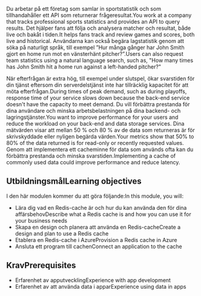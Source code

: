 <span data-ttu-id="e30e9-101">Du arbetar på ett företag som samlar in sportstatistik och som tillhandahåller ett API som returnerar frågeresultat.</span><span class="sxs-lookup"><span data-stu-id="e30e9-101">You work at a company that tracks professional sports statistics and provides an API to query results.</span></span> <span data-ttu-id="e30e9-102">Det hjälper fans att följa och analysera matcher och resultat, både live och bakåt i tiden.</span><span class="sxs-lookup"><span data-stu-id="e30e9-102">It helps fans track and review games and scores, both live and historical.</span></span> <span data-ttu-id="e30e9-103">Användarna kan också begära lagstatistik genom att söka på naturligt språk, till exempel ”Hur många gånger har John Smith gjort en home run mot en vänsterhänt pitcher?”.</span><span class="sxs-lookup"><span data-stu-id="e30e9-103">Users can also request team statistics using a natural language search, such as, "How many times has John Smith hit a home run against a left-handed pitcher?"</span></span>

<span data-ttu-id="e30e9-104">När efterfrågan är extra hög, till exempel under slutspel, ökar svarstiden för din tjänst eftersom din serverdelstjänst inte har tillräcklig kapacitet för att möta efterfrågan.</span><span class="sxs-lookup"><span data-stu-id="e30e9-104">During times of peak demand, such as during playoffs, response time of your service slows down because the back-end service doesn't have the capacity to meet demand.</span></span> <span data-ttu-id="e30e9-105">Du vill förbättra prestanda för dina användare och minska arbetsbelastningen på dina backend- och lagringstjänster.</span><span class="sxs-lookup"><span data-stu-id="e30e9-105">You want to improve performance for your users and reduce the workload on your back-end and data storage services.</span></span> <span data-ttu-id="e30e9-106">Dina mätvärden visar att mellan 50 % och 80 % av de data som returneras är för skrivskyddade eller nyligen begärda värden.</span><span class="sxs-lookup"><span data-stu-id="e30e9-106">Your metrics show that 50% to 80% of the data returned is for read-only or recently requested values.</span></span> <span data-ttu-id="e30e9-107">Genom att implementera ett cacheminne för data som används ofta kan du förbättra prestanda och minska svarstiden.</span><span class="sxs-lookup"><span data-stu-id="e30e9-107">Implementing a cache of commonly used data could improve performance and reduce latency.</span></span>

## <a name="learning-objectives"></a><span data-ttu-id="e30e9-108">Utbildningsmål</span><span class="sxs-lookup"><span data-stu-id="e30e9-108">Learning objectives</span></span>

<span data-ttu-id="e30e9-109">I den här modulen kommer du att göra följande:</span><span class="sxs-lookup"><span data-stu-id="e30e9-109">In this module, you will:</span></span>

- <span data-ttu-id="e30e9-110">Lära dig vad en Redis-cache är och hur du kan använda den för dina affärsbehov</span><span class="sxs-lookup"><span data-stu-id="e30e9-110">Describe what a Redis cache is and how you can use it for your business needs</span></span>
- <span data-ttu-id="e30e9-111">Skapa en design och planera att använda en Redis-cache</span><span class="sxs-lookup"><span data-stu-id="e30e9-111">Create a design and plan to use a Redis cache</span></span>
- <span data-ttu-id="e30e9-112">Etablera en Redis-cache i Azure</span><span class="sxs-lookup"><span data-stu-id="e30e9-112">Provision a Redis cache in Azure</span></span>
- <span data-ttu-id="e30e9-113">Ansluta ett program till cachen</span><span class="sxs-lookup"><span data-stu-id="e30e9-113">Connect an application to the cache</span></span>

## <a name="prerequisites"></a><span data-ttu-id="e30e9-114">Krav</span><span class="sxs-lookup"><span data-stu-id="e30e9-114">Prerequisites</span></span>

- <span data-ttu-id="e30e9-115">Erfarenhet av apputveckling</span><span class="sxs-lookup"><span data-stu-id="e30e9-115">Experience with app development</span></span>
- <span data-ttu-id="e30e9-116">Erfarenhet av att använda data i appar</span><span class="sxs-lookup"><span data-stu-id="e30e9-116">Experience using data in apps</span></span>
